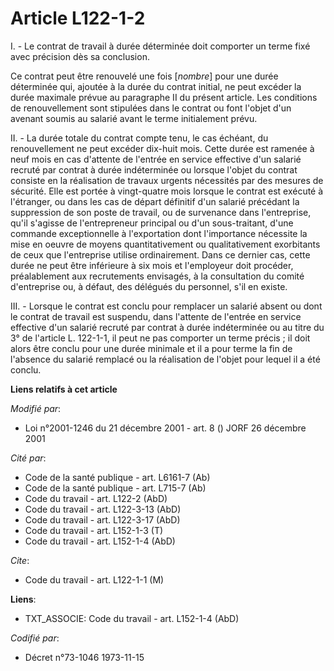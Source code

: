 # Article L122-1-2

I. - Le contrat de travail à durée déterminée doit comporter un terme fixé avec précision dès sa conclusion.

Ce contrat peut être renouvelé une fois [*nombre*] pour une durée déterminée qui, ajoutée à la durée du contrat initial, ne
peut excéder la durée maximale prévue au paragraphe II du présent article. Les conditions de renouvellement sont stipulées
dans le contrat ou font l'objet d'un avenant soumis au salarié avant le terme initialement prévu.

II. - La durée totale du contrat compte tenu, le cas échéant, du renouvellement ne peut excéder dix-huit mois. Cette durée
est ramenée à neuf mois en cas d'attente de l'entrée en service effective d'un salarié recruté par contrat à durée
indéterminée ou lorsque l'objet du contrat consiste en la réalisation de travaux urgents nécessités par des mesures de
sécurité. Elle est portée à vingt-quatre mois lorsque le contrat est exécuté à l'étranger, ou dans les cas de départ
définitif d'un salarié précédant la suppression de son poste de travail, ou de survenance dans l'entreprise, qu'il s'agisse
de l'entrepreneur principal ou d'un sous-traitant, d'une commande exceptionnelle à l'exportation dont l'importance nécessite
la mise en oeuvre de moyens quantitativement ou qualitativement exorbitants de ceux que l'entreprise utilise ordinairement.
Dans ce dernier cas, cette durée ne peut être inférieure à six mois et l'employeur doit procéder, préalablement aux
recrutements envisagés, à la consultation du comité d'entreprise ou, à défaut, des délégués du personnel, s'il en existe.

III. - Lorsque le contrat est conclu pour remplacer un salarié absent ou dont le contrat de travail est suspendu, dans
l'attente de l'entrée en service effective d'un salarié recruté par contrat à durée indéterminée ou au titre du 3° de
l'article L. 122-1-1, il peut ne pas comporter un terme précis ; il doit alors être conclu pour une durée minimale et il a
pour terme la fin de l'absence du salarié remplacé ou la réalisation de l'objet pour lequel il a été conclu.

**Liens relatifs à cet article**

_Modifié par_:

  - Loi n°2001-1246 du 21 décembre 2001 - art. 8 () JORF 26 décembre 2001

_Cité par_:

  - Code de la santé publique - art. L6161-7 (Ab)
  - Code de la santé publique - art. L715-7 (Ab)
  - Code du travail - art. L122-2 (AbD)
  - Code du travail - art. L122-3-13 (AbD)
  - Code du travail - art. L122-3-17 (AbD)
  - Code du travail - art. L152-1-3 (T)
  - Code du travail - art. L152-1-4 (AbD)

_Cite_:

  - Code du travail - art. L122-1-1 (M)

**Liens**:

  - TXT_ASSOCIE: Code du travail - art. L152-1-4 (AbD)

_Codifié par_:

  - Décret n°73-1046 1973-11-15

